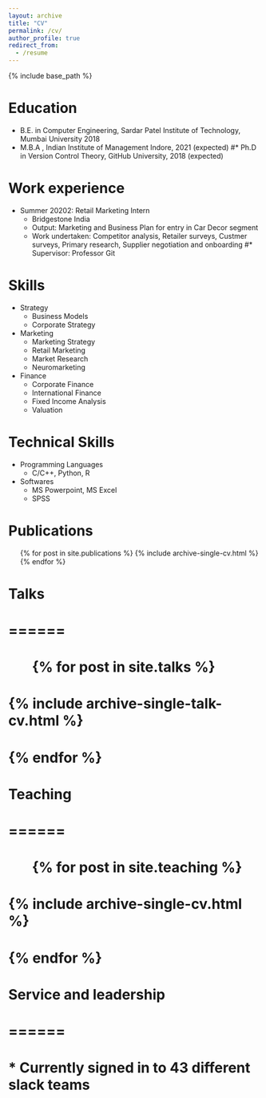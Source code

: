 ```yaml
---
layout: archive
title: "CV"
permalink: /cv/
author_profile: true
redirect_from:
  - /resume
---
```


{% include base_path %}

Education
======
* B.E. in Computer Engineering, Sardar Patel Institute of Technology, Mumbai University 2018
* M.B.A , Indian Institute of Management Indore, 2021 (expected)
#* Ph.D in Version Control Theory, GitHub University, 2018 (expected)

Work experience
======
* Summer 20202: Retail Marketing Intern
  * Bridgestone India
  * Output: Marketing and Business Plan for entry in Car Decor segment
  * Work undertaken: Competitor analysis, Retailer surveys, Custmer surveys, Primary research, Supplier negotiation and onboarding
  #* Supervisor: Professor Git

  
Skills
======
* Strategy
  * Business Models
  * Corporate Strategy
* Marketing
  * Marketing Strategy
  * Retail Marketing
  * Market Research
  * Neuromarketing
* Finance
  * Corporate Finance
  * International Finance
  * Fixed Income Analysis
  * Valuation

Technical Skills
======
* Programming Languages
  * C/C++, Python, R
* Softwares
  * MS Powerpoint, MS Excel
  * SPSS

Publications
======
  <ul>{% for post in site.publications %}
    {% include archive-single-cv.html %}
  {% endfor %}</ul>
  
# Talks
# ======
 # <ul>{% for post in site.talks %}
 #   {% include archive-single-talk-cv.html %}
 # {% endfor %}</ul>
  
# Teaching
# ======
 # <ul>{% for post in site.teaching %}
 #   {% include archive-single-cv.html %}
 # {% endfor %}</ul>
  
# Service and leadership
# ======
# * Currently signed in to 43 different slack teams
